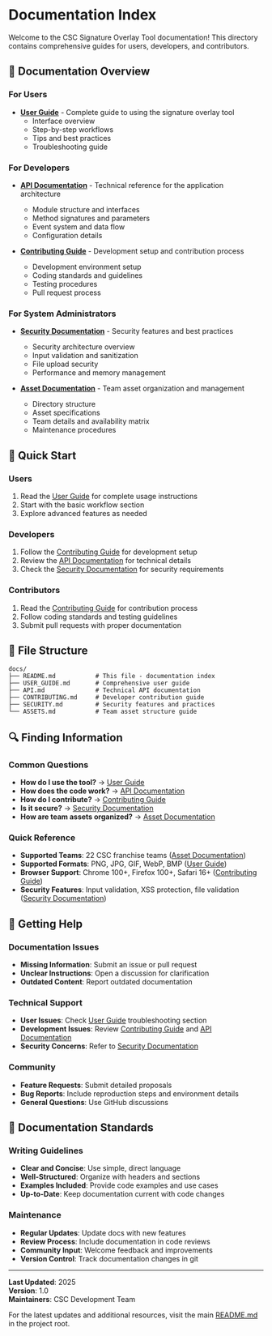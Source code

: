 # Documentation Index

Welcome to the CSC Signature Overlay Tool documentation! This directory contains comprehensive guides for users, developers, and contributors.

## 📖 Documentation Overview

### For Users
- **[User Guide](USER_GUIDE.md)** - Complete guide to using the signature overlay tool
  - Interface overview
  - Step-by-step workflows
  - Tips and best practices
  - Troubleshooting guide

### For Developers
- **[API Documentation](API.md)** - Technical reference for the application architecture
  - Module structure and interfaces
  - Method signatures and parameters
  - Event system and data flow
  - Configuration details

- **[Contributing Guide](CONTRIBUTING.md)** - Development setup and contribution process
  - Development environment setup
  - Coding standards and guidelines
  - Testing procedures
  - Pull request process

### For System Administrators
- **[Security Documentation](SECURITY.md)** - Security features and best practices
  - Security architecture overview
  - Input validation and sanitization
  - File upload security
  - Performance and memory management

- **[Asset Documentation](ASSETS.md)** - Team asset organization and management
  - Directory structure
  - Asset specifications
  - Team details and availability matrix
  - Maintenance procedures

## 🚀 Quick Start

### Users
1. Read the [User Guide](USER_GUIDE.md) for complete usage instructions
2. Start with the basic workflow section
3. Explore advanced features as needed

### Developers
1. Follow the [Contributing Guide](CONTRIBUTING.md) for development setup
2. Review the [API Documentation](API.md) for technical details
3. Check the [Security Documentation](SECURITY.md) for security requirements

### Contributors
1. Read the [Contributing Guide](CONTRIBUTING.md) for contribution process
2. Follow coding standards and testing guidelines
3. Submit pull requests with proper documentation

## 📁 File Structure

```
docs/
├── README.md           # This file - documentation index
├── USER_GUIDE.md       # Comprehensive user guide
├── API.md              # Technical API documentation
├── CONTRIBUTING.md     # Developer contribution guide
├── SECURITY.md         # Security features and practices
└── ASSETS.md           # Team asset structure guide
```

## 🔍 Finding Information

### Common Questions
- **How do I use the tool?** → [User Guide](USER_GUIDE.md)
- **How does the code work?** → [API Documentation](API.md)
- **How do I contribute?** → [Contributing Guide](CONTRIBUTING.md)
- **Is it secure?** → [Security Documentation](SECURITY.md)
- **How are team assets organized?** → [Asset Documentation](ASSETS.md)

### Quick Reference
- **Supported Teams**: 22 CSC franchise teams ([Asset Documentation](ASSETS.md))
- **Supported Formats**: PNG, JPG, GIF, WebP, BMP ([User Guide](USER_GUIDE.md))
- **Browser Support**: Chrome 100+, Firefox 100+, Safari 16+ ([Contributing Guide](CONTRIBUTING.md))
- **Security Features**: Input validation, XSS protection, file validation ([Security Documentation](SECURITY.md))

## 🤝 Getting Help

### Documentation Issues
- **Missing Information**: Submit an issue or pull request
- **Unclear Instructions**: Open a discussion for clarification
- **Outdated Content**: Report outdated documentation

### Technical Support
- **User Issues**: Check [User Guide](USER_GUIDE.md) troubleshooting section
- **Development Issues**: Review [Contributing Guide](CONTRIBUTING.md) and [API Documentation](API.md)
- **Security Concerns**: Refer to [Security Documentation](SECURITY.md)

### Community
- **Feature Requests**: Submit detailed proposals
- **Bug Reports**: Include reproduction steps and environment details
- **General Questions**: Use GitHub discussions

## 📝 Documentation Standards

### Writing Guidelines
- **Clear and Concise**: Use simple, direct language
- **Well-Structured**: Organize with headers and sections
- **Examples Included**: Provide code examples and use cases
- **Up-to-Date**: Keep documentation current with code changes

### Maintenance
- **Regular Updates**: Update docs with new features
- **Review Process**: Include documentation in code reviews
- **Community Input**: Welcome feedback and improvements
- **Version Control**: Track documentation changes in git

---

**Last Updated**: 2025  
**Version**: 1.0  
**Maintainers**: CSC Development Team

For the latest updates and additional resources, visit the main [README.md](../README.md) in the project root.